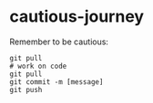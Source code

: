 # cautious-journey

Remember to be cautious:
```
git pull
# work on code
git pull
git commit -m [message]
git push
```
